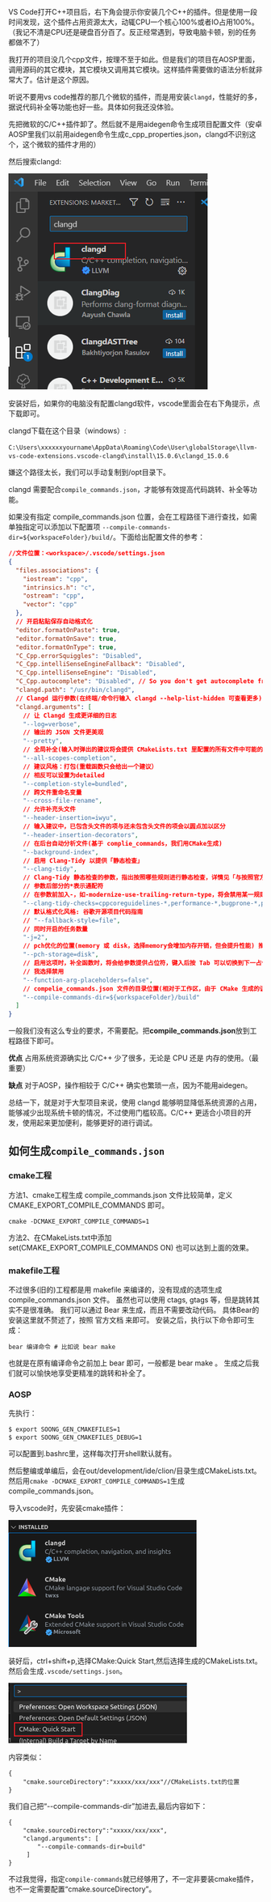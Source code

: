 VS Code打开C++项目后，右下角会提示你安装几个C++的插件。但是使用一段时间发现，这个插件占用资源太大，动辄CPU一个核心100%或者IO占用100%。（我记不清是CPU还是硬盘百分百了。反正经常遇到，导致电脑卡顿，别的任务都做不了）

我打开的项目没几个cpp文件，按理不至于如此。但是我们的项目在AOSP里面，调用源码的其它模块，其它模块又调用其它模块。这样插件需要做的语法分析就非常大了。估计是这个原因。

听说不要用vs code推荐的那几个微软的插件，而是用安装`clangd`，性能好的多，据说代码补全等功能也好一些。具体如何我还没体验。

先把微软的C/C++插件卸了。然后就不是用aidegen命令生成项目配置文件（安卓AOSP里我们以前用aidegen命令生成c_cpp_properties.json，clangd不识别这个，这个微软的插件才用的）

然后搜索clangd:

![image-20230215190608712](_img/image-20230215190608712.png)

安装好后，如果你的电脑没有配置clangd软件，vscode里面会在右下角提示，点下载即可。

clangd下载在这个目录（windows）:

`C:\Users\xxxxxxyourname\AppData\Roaming\Code\User\globalStorage\llvm-vs-code-extensions.vscode-clangd\install\15.0.6\clangd_15.0.6`

嫌这个路径太长，我们可以手动复制到/opt目录下。



clangd 需要配合`compile_commands.json`，才能够有效提高代码跳转、补全等功能。

如果没有指定 compile_commands.json 位置，会在工程路径下进行查找，如需单独指定可以添加以下配置项 `--compile-commands-dir=${workspaceFolder}/build/`。下面给出配置文件的参考：

```json
//文件位置：<workspace>/.vscode/settings.json
{
  "files.associations": {
    "iostream": "cpp",
    "intrinsics.h": "c",
    "ostream": "cpp",
    "vector": "cpp"
  },
  // 开启粘贴保存自动格式化
  "editor.formatOnPaste": true,
  "editor.formatOnSave": true,
  "editor.formatOnType": true,
  "C_Cpp.errorSquiggles": "Disabled",
  "C_Cpp.intelliSenseEngineFallback": "Disabled",
  "C_Cpp.intelliSenseEngine": "Disabled",
  "C_Cpp.autocomplete": "Disabled", // So you don't get autocomplete from both extensions.
  "clangd.path": "/usr/bin/clangd",
  // Clangd 运行参数(在终端/命令行输入 clangd --help-list-hidden 可查看更多)
  "clangd.arguments": [
    // 让 Clangd 生成更详细的日志
    "--log=verbose",
    // 输出的 JSON 文件更美观
    "--pretty",
    // 全局补全(输入时弹出的建议将会提供 CMakeLists.txt 里配置的所有文件中可能的符号，会自动补充头文件)
    "--all-scopes-completion",
    // 建议风格：打包(重载函数只会给出一个建议）
    // 相反可以设置为detailed
    "--completion-style=bundled",
    // 跨文件重命名变量
    "--cross-file-rename",
    // 允许补充头文件
    "--header-insertion=iwyu",
    // 输入建议中，已包含头文件的项与还未包含头文件的项会以圆点加以区分
    "--header-insertion-decorators",
    // 在后台自动分析文件(基于 complie_commands，我们用CMake生成)
    "--background-index",
    // 启用 Clang-Tidy 以提供「静态检查」
    "--clang-tidy",
    // Clang-Tidy 静态检查的参数，指出按照哪些规则进行静态检查，详情见「与按照官方文档配置好的 VSCode 相比拥有的优势」
    // 参数后部分的*表示通配符
    // 在参数前加入-，如-modernize-use-trailing-return-type，将会禁用某一规则
    "--clang-tidy-checks=cppcoreguidelines-*,performance-*,bugprone-*,portability-*,modernize-*,google-*",
    // 默认格式化风格: 谷歌开源项目代码指南
    // "--fallback-style=file",
    // 同时开启的任务数量
    "-j=2",
    // pch优化的位置(memory 或 disk，选择memory会增加内存开销，但会提升性能) 推荐在板子上使用disk
    "--pch-storage=disk",
    // 启用这项时，补全函数时，将会给参数提供占位符，键入后按 Tab 可以切换到下一占位符，乃至函数末
    // 我选择禁用
    "--function-arg-placeholders=false",
    // compelie_commands.json 文件的目录位置(相对于工作区，由于 CMake 生成的该文件默认在 build 文件夹中，故设置为 build)
    "--compile-commands-dir=${workspaceFolder}/build"
  ]
}
```

一般我们没有这么专业的要求，不需要配。把**compile_commands.json**放到工程路径下即可。



**优点**
占用系统资源确实比 C/C++ 少了很多，无论是 CPU 还是 内存的使用。（最重要）

**缺点**
对于AOSP，操作相较于 C/C++ 确实也繁琐一点，因为不能用aidegen。

总结一下，就是对于大型项目来说，使用 clangd 能够明显降低系统资源的占用，能够减少出现系统卡顿的情况，不过使用门槛较高。C/C++ 更适合小项目的开发，使用起来更加便利，能够更好的进行调试。


## 如何生成`compile_commands.json`

### cmake工程

方法1、cmake工程生成 compile_commands.json 文件比较简单，定义 CMAKE_EXPORT_COMPILE_COMMANDS 即可。

```
cmake -DCMAKE_EXPORT_COMPILE_COMMANDS=1
```


方法2、在CMakeLists.txt中添加 set(CMAKE_EXPORT_COMPILE_COMMANDS ON) 也可以达到上面的效果。

### makefile工程

不过很多(旧的)工程都是用 makefile 来编译的，没有现成的选项生成 compile_commands.json 文件。 虽然也可以使用 ctags, gtags 等，但是跳转其实不是很准确。 我们可以通过 Bear 来生成，而且不需要改动代码。 具体Bear的安装这里就不赘述了，按照 官方文档 来即可。 安装之后，执行以下命令即可生成：

```
bear 编译命令 # 比如说 bear make
```


也就是在原有编译命令之前加上 bear 即可，一般都是 bear make 。 生成之后我们就可以愉快地享受更精准的跳转和补全了。

### AOSP

先执行：

```
$ export SOONG_GEN_CMAKEFILES=1
$ export SOONG_GEN_CMAKEFILES_DEBUG=1
```

可以配置到.bashrc里，这样每次打开shell默认就有。

然后整编或单编后，会在out/development/ide/clion/目录生成CMakeLists.txt。然后用`cmake -DCMAKE_EXPORT_COMPILE_COMMANDS=1`生成compile_commands.json。

导入vscode时，先安装cmake插件：

![image-20230802112539838](_img/image-20230802112539838.png)

装好后，ctrl+shift+p,选择CMake:Quick Start,然后选择生成的CMakeLists.txt。然后会生成`.vscode/settings.json`。

![image-20230802112815344](_img/image-20230802112815344.png)

内容类似：

```
{
	"cmake.sourceDirectory":"xxxxx/xxx/xxx"//CMakeLists.txt的位置
}
```

我们自己把“--compile-commands-dir”加进去,最后内容如下：

```
{
	"cmake.sourceDirectory":"xxxxx/xxx/xxx",
    "clangd.arguments": [
        "--compile-commands-dir=build"
     ]
}
```

不过我觉得，指定`compile-commands`就已经够用了，不一定非要装cmake插件，也不一定需要配置“cmake.sourceDirectory”。
